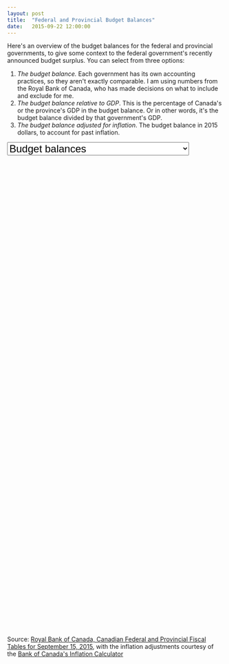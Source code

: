 ```yaml
---
layout: post
title:  "Federal and Provincial Budget Balances"
date:   2015-09-22 12:00:00
---
```


Here's an overview of the budget balances for the federal and provincial governments, to give some context to the federal government's recently announced budget surplus. You can select from three options:

1. *The budget balance.* Each government has its own accounting practices, so they aren't exactly comparable. I am using numbers from the Royal Bank of Canada, who has made decisions on what to include and exclude for me.
2. *The budget balance relative to GDP*. This is the percentage of Canada's or the province's GDP in the budget balance. Or in other words, it's the budget balance divided by that government's GDP.
3. *The budget balance adjusted for inflation*. The budget balance in 2015 dollars, to account for past inflation.

<div id="budgetTip" class="hidden">
  <p id="tipTop"><strong><span id="tipNum"></span> Budget</strong></p>
  <p class="tipInfo"><span id="tipVal"></span> <span id="tipBal"></span></p>
  <p class="tipInfo hidden" id="tipFore">(projected)</p>
</div>
<select id="selectBudget">
  <option value="budget_balances" selected="selected">Budget balances</option>
  <option value="budget_balances_gdp">Budget balances relative to GDP</option>
  <option value="budget_balances_inf">Budget balances adjusted for inflation</option>
</select>
<div id="budgetChart"></div>

Source: [Royal Bank of Canada, Canadian Federal and Provincial Fiscal Tables for September 15, 2015](http://www.rbc.com/economics/economic-reports/provincial-economic-forecasts.html), with the inflation adjustments courtesy of the [Bank of Canada's Inflation Calculator](http://www.bankofcanada.ca/rates/related/inflation-calculator/)

<style>
#budgetChart {
  height: 1100px;
}

#budgetChart svg:not(:nth-of-type(1)) {
  margin-top: 25px;
}

#budgetChart .bar.positive {
  fill: black;
}

#budgetChart .bar.negative {
  fill: brown;
}

#budgetChart .bar.forepositive {
  fill: #808080;
}

#budgetChart .bar.forenegative {
  fill: #FF5656;
}

#budgetChart .axis text {
  font: 10px sans-serif;
}

#budgetChart .axis path,
#budgetChart .axis line {
  fill: none;
  stroke: #000;
  shape-rendering: crispEdges;
}

#selectBudget {
  font-size: 24px;
}

.hidden {
  display: none;
}

#budgetTip {
  border: 1px solid black;
  background-color: white;
  position: absolute;
  width: 180px;
  height: auto;
  padding: 5px;
  pointer-events: none;
}

#budgetTip strong {
  font-weight: bold;
}

#budgetTip #tipTop {
  font-size: 16px;
  margin-bottom: 10px !important;
}

#budgetTip .tipInfo {
  font-size: 12px;
  margin: 0;
}
</style>

<script src="http://d3js.org/d3.v3.min.js"></script>
<script>
budgetChart();

var coordinates = [0, 0];

var body = d3.select("body")
  .on("mousemove", function() {
    coordinates = d3.mouse(this);
  })
  .on("mousedown", function() {
    coordinates = d3.mouse(this);
  });

function budgetChart() {
budgetDraw("budget_balances");

function budgetDraw(kind) {
  d3.csv("{{ site.baseurl }}/data/" + kind + ".csv", type, function(error, data) {

    d3.keys(data[0]).filter(function(key) { return key !== "Year"; }).forEach(function(bud) {

      var margin = {top: 30, right: 10, bottom: 10, left: 50},
          width = 370 - margin.left - margin.right,
          height = 150 - margin.top - margin.bottom;

      var y = d3.scale.linear()
          .range([height, 0]);

      var x = d3.scale.ordinal()
          .rangeRoundBands([0, width], .2);

      var yAxis = d3.svg.axis()
          .scale(y)
          .orient("left");

      var budgetChart = d3.select("#budgetChart").append("svg")
        .attr("class", "budgetDebt")
          .attr("width", width + margin.left + margin.right)
          .attr("height", height + margin.top + margin.bottom)
        .append("g")
          .attr("transform", "translate(" + margin.left + "," + margin.top + ")");
    	
      x.domain(data.map(function(d) { return d.Year; }));
      y.domain(d3.extent(data, function(d) { return d[bud]; })).nice();

      var budgets = budgetChart.selectAll(".bar")
          .data(data)
        .enter().append("rect")
          .attr("class", function(d) {
            if(checkForecast(d.Year, bud)) {
              return d[bud] < 0 ? "bar forenegative" : "bar forepositive"; 
            } else {
              return d[bud] < 0 ? "bar negative" : "bar positive"; 
            }
          })
          .attr("x", function(d) { return x(d.Year); })
          .attr("y", function(d) { return y(0); })
          .attr("width", x.rangeBand())
          .attr("height", function(d) { return 0; })
          .on("mouseover", function(d, i) {
            showTooltip(d, i);
          })
          .on("mousedown", function(d, i) {
            showTooltip(d, i);
          })
          .on("mouseout", function(d) {
            d3.select("#budgetTip").classed("hidden", true);
          });

      budgets.transition()
        .delay(function(d, i) { console.log(d); return i * 32})
        .attr("y", function(d) { return y(Math.max(0, d[bud])); })
        .attr("height", function(d) { return Math.abs(y(d[bud]) - y(0));});

      function showTooltip(d) {
        var xPos = coordinates[0] + 10;
        if (x(d.Year) > 150) {
          xPos = coordinates[0] - 200;
        }
        var yPos = coordinates[1];

        d3.select("#budgetTip")
          .style("left", xPos + "px")
          .style("top", yPos + "px")
          .select("#tipNum")
          .text(d.Year + " " + bud);

        if (bud === "Canada") {
          d3.select("#budgetTip").select("#tipNum")
            .text(d.Year + " Federal ");
        }

        if (kind !== "budget_balances_gdp") {
          if (Math.abs(d[bud]) > 1000) {
            d3.select("#budgetTip").select("#tipVal")
              .text(Math.abs(d[bud]/1000).toFixed(2) + " billion dollars ");
          } else {
            d3.select("#budgetTip").select("#tipVal")
              .text(Math.abs(d[bud]) + " million dollars ");
          }

          if (d[bud] > 0) {
            d3.select("#budgetTip").select("#tipBal")
              .text("surplus");
          } else {
            d3.select("#budgetTip").select("#tipBal")
              .text("deficit");
          }
        } else {
          d3.select("#budgetTip").select("#tipVal")
            .text(d[bud] + "%");
          d3.select("#budgetTip").select("#tipBal")
            .text("");
        }

        if (checkForecast(d.Year, bud)) {
          d3.select("#budgetTip").select("#tipFore").classed("hidden", false);
        } else {
          d3.select("#budgetTip").select("#tipFore").classed("hidden", true);
        }

        d3.select("#budgetTip").classed("hidden", false);
      }

      function checkForecast(year, province) {
        if((year == 2015 && (province === "Manitoba" || province === "Ontario" || province === "Quebec" || province === "New Brunswick" || province === "Prince Edward Island" || province === "Newfoundland and Labrador")) || year == 2016) {
          return 1; 
        }
        return 0;
      }

      budgetChart.append("g")
        .attr("class", "y axis")
        .call(yAxis);

      budgetChart.append("g")
          .attr("class", "x axis")
        .append("line")
          .attr("y1", y(0))
          .attr("y2", y(0))
          .attr("x2", width);

      budgetChart.append("text")
        .attr("x", 0)
        .attr("dy", -10)
        .style("font-weight", "bold")
        .text(bud);
    });
  });
}

function type(d) {
    d.Canada = +d.Canada;
    d.Alberta = +d.Alberta;
    d["British Columbia"] = +d["British Columbia"];
    d.Manitoba = +d.Manitoba;
    d["New Brunswick"] = +d["New Brunswick"];
    d["Newfoundland and Labrador"] = +d["Newfoundland and Labrador"];
    d["Nova Scotia"] = +d["Nova Scotia"];
    d.Ontario = +d.Ontario;
    d["Prince Edward Island"] = +d["Prince Edward Island"];
    d.Quebec = +d.Quebec;
    d.Saskatchewan = +d.Saskatchewan;
    d.Year = +(d.Year.substring(0, 4)) + 1;
  return d;
}

d3.select("#selectBudget")
  .on("change", selected);

function selected() {
  d3.selectAll(".budgetDebt")
    .remove();
  budgetDraw(this.options[this.selectedIndex].value);
}

}
</script>